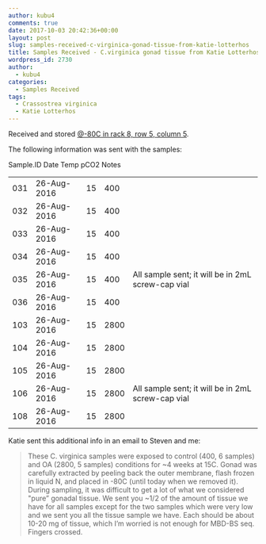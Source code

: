 ```yaml
---
author: kubu4
comments: true
date: 2017-10-03 20:42:36+00:00
layout: post
slug: samples-received-c-virginica-gonad-tissue-from-katie-lotterhos
title: Samples Received - C.virginica gonad tissue from Katie Lotterhos
wordpress_id: 2730
author:
  - kubu4
categories:
  - Samples Received
tags:
  - Crassostrea virginica
  - Katie Lotterhos
---
```


Received and stored [@-80C in rack 8, row 5, column 5](httpss://docs.google.com/spreadsheets/d/1Qsvz3QTURlPF_hX05BQxjom3484WuMfqQ1ILl9LEljU/edit?usp=sharing).

The following information was sent with the samples:

<table >

<tr >
  Sample.ID
  Date
  Temp
  pCO2
  Notes
</tr>

<tbody >
<tr >
  
<td >031
</td>
  
<td >26-Aug-2016
</td>
  
<td >15
</td>
  
<td >400
</td>
  
<td >
</td>
</tr>
<tr >
  
<td >032
</td>
  
<td >26-Aug-2016
</td>
  
<td >15
</td>
  
<td >400
</td>
  
<td >
</td>
</tr>
<tr >
  
<td >033
</td>
  
<td >26-Aug-2016
</td>
  
<td >15
</td>
  
<td >400
</td>
  
<td >
</td>
</tr>
<tr >
  
<td >034
</td>
  
<td >26-Aug-2016
</td>
  
<td >15
</td>
  
<td >400
</td>
  
<td >
</td>
</tr>
<tr >
  
<td >035
</td>
  
<td >26-Aug-2016
</td>
  
<td >15
</td>
  
<td >400
</td>
  
<td >All sample sent; it will be in 2mL screw-cap vial
</td>
</tr>
<tr >
  
<td >036
</td>
  
<td >26-Aug-2016
</td>
  
<td >15
</td>
  
<td >400
</td>
  
<td >
</td>
</tr>
<tr >
  
<td >103
</td>
  
<td >26-Aug-2016
</td>
  
<td >15
</td>
  
<td >2800
</td>
  
<td >
</td>
</tr>
<tr >
  
<td >104
</td>
  
<td >26-Aug-2016
</td>
  
<td >15
</td>
  
<td >2800
</td>
  
<td >
</td>
</tr>
<tr >
  
<td >105
</td>
  
<td >26-Aug-2016
</td>
  
<td >15
</td>
  
<td >2800
</td>
  
<td >
</td>
</tr>
<tr >
  
<td >106
</td>
  
<td >26-Aug-2016
</td>
  
<td >15
</td>
  
<td >2800
</td>
  
<td >All sample sent; it will be in 2mL screw-cap vial
</td>
</tr>
<tr >
  
<td >108
</td>
  
<td >26-Aug-2016
</td>
  
<td >15
</td>
  
<td >2800
</td>
  
<td >
</td>
</tr>
</tbody>
</table>

Katie sent this additional info in an email to Steven and me:



<blockquote>
  These C. virginica samples were exposed to control (400, 6 samples) and OA (2800, 5 samples) conditions for ~4 weeks at 15C. Gonad was carefully extracted by peeling back the outer membrane, flash frozen in liquid N, and placed in -80C (until today when we removed it). During sampling, it was difficult to get a lot of what we considered  "pure” gonadal tissue. We sent you ~1/2 of the amount of tissue we have for all samples except for the two samples which were very low and we sent you all the tissue sample we have. Each should be about 10-20 mg of tissue, which I’m worried is not enough for MBD-BS seq. Fingers crossed.
</blockquote>
